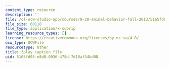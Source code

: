 ```yaml
---
content_type: resource
description: ''
file: /ol-ocw-studio-app/courses/9-20-animal-behavior-fall-2013/5165fd95e8d80936478d7d18af34bd08_472239.srt
file_size: 60118
file_type: application/x-subrip
learning_resource_types: []
license: https://creativecommons.org/licenses/by-nc-sa/4.0/
ocw_type: OCWFile
resourcetype: Other
title: 3play caption file
uid: 5165fd95-e8d8-0936-478d-7d18af34bd08
---
```

